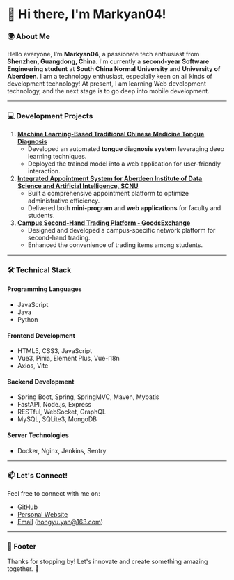 # 👋 Hi there, I'm Markyan04!

### 🌍 About Me

Hello everyone, I’m **Markyan04**, a passionate tech enthusiast from **Shenzhen, Guangdong, China**.
I'm currently a **second-year Software Engineering student** at **South China Normal University** and **University of Aberdeen**. 
I am a technology enthusiast, especially keen on all kinds of development technology! At present, I am learning Web development technology, and the next stage is to go deep into mobile development.

------

### 💻 Development Projects
1. **[Machine Learning-Based Traditional Chinese Medicine Tongue Diagnosis](https://github.com/TonguePicture-SKaRD/TongueDiagnosis)**
   - Developed an automated **tongue diagnosis system** leveraging deep learning techniques.
   - Deployed the trained model into a web application for user-friendly interaction.
2. **[Integrated Appointment System for Aberdeen Institute of Data Science and Artificial Intelligence, SCNU](https://github.com/orgs/AbdOfficeHour/repositories)**
   - Built a comprehensive appointment platform to optimize administrative efficiency.
   - Delivered both **mini-program** and **web applications** for faculty and students.
3. **[Campus Second-Hand Trading Platform - GoodsExchange](https://github.com/orgs/GoodsExchangeSCNU/repositories)**
   - Designed and developed a campus-specific network platform for second-hand trading.
   - Enhanced the convenience of trading items among students.

------
### 🛠️ Technical Stack

#### **Programming Languages**
- JavaScript
- Java
- Python

#### **Frontend Development**
- HTML5, CSS3, JavaScript
- Vue3, Pinia, Element Plus, Vue-i18n
- Axios, Vite

#### **Backend Development**
- Spring Boot, Spring, SpringMVC, Maven, Mybatis
- FastAPI, Node.js, Express
- RESTful, WebSocket, GraphQL
- MySQL, SQLite3, MongoDB

#### **Server Technologies**
- Docker, Nginx, Jenkins, Sentry

------
### 📫 Let's Connect!
Feel free to connect with me on:
- [GitHub](https://github.com/Markyan04)
- [Personal Website](http://markyan04.cn) 
- [Email](mailto:hongyu.yan@163.com) (hongyu.yan@163.com)

------

### 📝 Footer
Thanks for stopping by! Let's innovate and create something amazing together. 🚀

